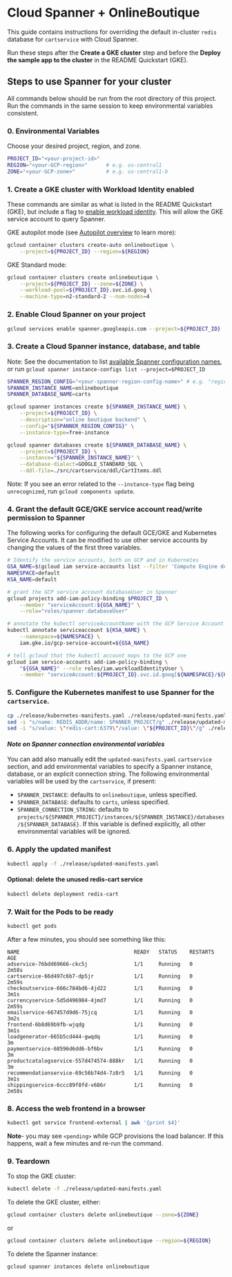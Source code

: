 # Cloud Spanner + OnlineBoutique

This guide contains instructions for overriding the default in-cluster `redis` database for `cartservice` with Cloud Spanner.

Run these steps after the **Create a GKE cluster** step and before the **Deploy the sample app to the cluster** in the README Quickstart (GKE).

## Steps to use Spanner for your cluster

All commands below should be run from the root directory of this project.
Run the commands in the same session to keep environmental variables consistent.

### 0. Environmental Variables

Choose your desired project, region, and zone.

```sh
PROJECT_ID="<your-project-id>"
REGION="<your-GCP-region>"      # e.g. us-central1
ZONE="<your-GCP-zone>"          # e.g. us-central1-b
```

### 1. Create a GKE cluster with Workload Identity enabled

These commands are similar as what is listed in the README Quickstart (GKE),
but include a flag to [enable workload identity](https://cloud.google.com/kubernetes-engine/docs/how-to/workload-identity#enable).
This will allow the GKE service account to query Spanner.

GKE autopilot mode (see [Autopilot
overview](https://cloud.google.com/kubernetes-engine/docs/concepts/autopilot-overview)
to learn more):

```sh
gcloud container clusters create-auto onlineboutique \
    --project=${PROJECT_ID} --region=${REGION}
```

GKE Standard mode:

```sh
gcloud container clusters create onlineboutique \
    --project=${PROJECT_ID} --zone=${ZONE} \
    --workload-pool=${PROJECT_ID}.svc.id.goog \
    --machine-type=n2-standard-2 --num-nodes=4
```

### 2. Enable Cloud Spanner on your project

```sh
gcloud services enable spanner.googleapis.com --project=${PROJECT_ID}
```

### 3. Create a Cloud Spanner instance, database, and table

Note: See the documentation to list [available Spanner configuration names](https://cloud.google.com/spanner/docs/getting-started/set-up#run_the_gcloud_tool), or run `gcloud spanner instance-configs list --project=$PROJECT_ID`

```sh
SPANNER_REGION_CONFIG="<your-spanner-region-config-name>" # e.g. "regional-us-east5"
SPANNER_INSTANCE_NAME=onlineboutique
SPANNER_DATABASE_NAME=carts

gcloud spanner instances create ${SPANNER_INSTANCE_NAME} \
    --project=${PROJECT_ID} \
    --description="online boutique backend" \
    --config="${SPANNER_REGION_CONFIG}" \
    --instance-type=free-instance

gcloud spanner databases create ${SPANNER_DATABASE_NAME} \
    --project=${PROJECT_ID} \
    --instance="${SPANNER_INSTANCE_NAME}" \
    --database-dialect=GOOGLE_STANDARD_SQL \
    --ddl-file=./src/cartservice/ddl/CartItems.ddl
```

Note: If you see an error related to the `--instance-type` flag being `unrecognized`, run `gcloud components update`.

### 4. Grant the default GCE/GKE service account read/write permission to Spanner

The following works for configuring the default GCE/GKE and Kubernetes Service Accounts.
It can be modified to use other service accounts by changing the values of the first three variables.

```sh
# Identify the service accounts, both on GCP and in Kubernetes
GSA_NAME=$(gcloud iam service-accounts list --filter 'Compute Engine default' --format 'value(email)')
NAMESPACE=default
KSA_NAME=default

# grant the GCP service account databaseUser in Spanner
gcloud projects add-iam-policy-binding $PROJECT_ID \
    --member "serviceAccount:${GSA_NAME}" \
    --role="roles/spanner.databaseUser"

# annotate the kubectl serviceAccountName with the GCP Service Account
kubectl annotate serviceaccount ${KSA_NAME} \
    --namespace=${NAMESPACE} \
    iam.gke.io/gcp-service-account=${GSA_NAME}

# tell gcloud that the kubectl account maps to the GCP one
gcloud iam service-accounts add-iam-policy-binding \
    "${GSA_NAME}" --role roles/iam.workloadIdentityUser \
    --member "serviceAccount:${PROJECT_ID}.svc.id.goog[${NAMESPACE}/${KSA_NAME}]"
```



### 5. Configure the Kubernetes manifest to use Spanner for the `cartservice`.

```sh
cp ./release/kubernetes-manifests.yaml ./release/updated-manifests.yaml
sed -i "s/name: REDIS_ADDR/name: SPANNER_PROJECT/g" ./release/updated-manifests.yaml
sed -i "s/value: \"redis-cart:6379\"/value: \"${PROJECT_ID}\"/g" ./release/updated-manifests.yaml
```

#### *Note on Spanner connection environmental variables*

You can add also manually edit the `updated-manifests.yaml`
`cartservice` section, and add environmental variables to specify a Spanner instance, database, or an explicit connection string.
The following environmental variables will be used by the `cartservice`, if present:

- `SPANNER_INSTANCE`: defaults to `onlineboutique`, unless specified.
- `SPANNER_DATABASE`: defaults to `carts`, unless specified.
- `SPANNER_CONNECTION_STRING`: defaults to `projects/${SPANNER_PROJECT}/instances/${SPANNER_INSTANCE}/databases/${SPANNER_DATABASE}`. If this variable is defined explicitly, all other environmental variables will be ignored.

### 6. Apply the updated manifest

```sh
kubectl apply -f ./release/updated-manifests.yaml
```

#### Optional: delete the unused redis-cart service

```sh
kubectl delete deployment redis-cart
```

### 7. Wait for the Pods to be ready

```sh
kubectl get pods
```

After a few minutes, you should see something like this:

```
NAME                                     READY   STATUS    RESTARTS   AGE
adservice-76bdd69666-ckc5j               1/1     Running   0          2m58s
cartservice-66d497c6b7-dp5jr             1/1     Running   0          2m59s
checkoutservice-666c784bd6-4jd22         1/1     Running   0          3m1s
currencyservice-5d5d496984-4jmd7         1/1     Running   0          2m59s
emailservice-667457d9d6-75jcq            1/1     Running   0          3m2s
frontend-6b8d69b9fb-wjqdg                1/1     Running   0          3m1s
loadgenerator-665b5cd444-gwqdq           1/1     Running   0          3m
paymentservice-68596d6dd6-bf6bv          1/1     Running   0          3m
productcatalogservice-557d474574-888kr   1/1     Running   0          3m
recommendationservice-69c56b74d4-7z8r5   1/1     Running   0          3m1s
shippingservice-6ccc89f8fd-v686r         1/1     Running   0          2m58s
```

### 8. Access the web frontend in a browser

```sh
kubectl get service frontend-external | awk '{print $4}'
```

**Note**- you may see `<pending>` while GCP provisions the load balancer. If this happens, wait a few minutes and re-run the command.

### 9. Teardown

To stop the GKE cluster:

```sh
kubectl delete -f ./release/updated-manifests.yaml
```

To delete the GKE cluster, either:

```sh
gcloud container clusters delete onlineboutique --zone=${ZONE}
```

or

```sh
gcloud container clusters delete onlineboutique --region=${REGION}
```

To delete the Spanner instance:

```sh
gcloud spanner instances delete onlineboutique
```
